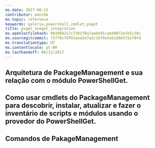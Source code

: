 ```yaml
---
ms.date: 2017-06-12
contributor: manikb
ms.topic: reference
keywords: galeria,powershell,cmdlet,psget
title: psget_oneget_integration
ms.openlocfilehash: 093860217c736278a7aede91cad40072efe5c38c
ms.sourcegitcommit: 75f70c7df01eea5e7a2c16f9a3ab1dd437a1f8fd
ms.translationtype: HT
ms.contentlocale: pt-BR
ms.lasthandoff: 06/12/2017
---
```

<a id="architecture-of-packagemanagement-and-its-relationship-with-powershellget-module" class="xliff"></a>
## Arquitetura de PackageManagement e sua relação com o módulo PowerShellGet.

<a id="how-to-use-packagemanagement-cmdlets-for-discovering-installing-updating-and-inventory-of-scripts-and-modules-using-powershellget-provider" class="xliff"></a>
## Como usar cmdlets do PackageManagement para descobrir, instalar, atualizar e fazer o inventário de scripts e módulos usando o provedor do PowerShellGet.

<a id="pakagemanagement-commands" class="xliff"></a>
## Comandos de PakageManagement

